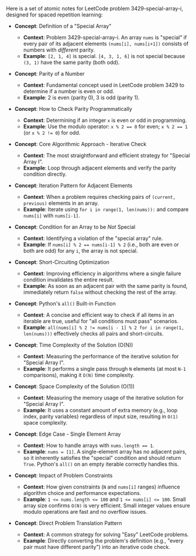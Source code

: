Here is a set of atomic notes for LeetCode problem 3429-special-array-i, designed for spaced repetition learning:

-   **Concept**: Definition of a "Special Array"
    *   **Context**: Problem 3429-special-array-i. An array `nums` is "special" if every pair of its adjacent elements `(nums[i], nums[i+1])` consists of numbers with *different* parity.
    *   **Example**: `[2, 1, 4]` is special. `[4, 3, 1, 6]` is not special because `(3, 1)` have the same parity (both odd).

-   **Concept**: Parity of a Number
    *   **Context**: Fundamental concept used in LeetCode problem 3429 to determine if a number is even or odd.
    *   **Example**: 2 is even (parity 0), 3 is odd (parity 1).

-   **Concept**: How to Check Parity Programmatically
    *   **Context**: Determining if an integer `x` is even or odd in programming.
    *   **Example**: Use the modulo operator: `x % 2 == 0` for even; `x % 2 == 1` (or `x % 2 != 0`) for odd.

-   **Concept**: Core Algorithmic Approach - Iterative Check
    *   **Context**: The most straightforward and efficient strategy for "Special Array I".
    *   **Example**: Loop through adjacent elements and verify the parity condition directly.

-   **Concept**: Iteration Pattern for Adjacent Elements
    *   **Context**: When a problem requires checking pairs of `(current, previous)` elements in an array.
    *   **Example**: Iterate using `for i in range(1, len(nums)):` and compare `nums[i]` with `nums[i-1]`.

-   **Concept**: Condition for an Array to be *Not* Special
    *   **Context**: Identifying a violation of the "special array" rule.
    *   **Example**: If `nums[i] % 2 == nums[i-1] % 2` (i.e., both are even or both are odd) for any `i`, the array is not special.

-   **Concept**: Short-Circuiting Optimization
    *   **Context**: Improving efficiency in algorithms where a single failure condition invalidates the entire result.
    *   **Example**: As soon as an adjacent pair with the same parity is found, immediately return `false` without checking the rest of the array.

-   **Concept**: Python's `all()` Built-in Function
    *   **Context**: A concise and efficient way to check if all items in an iterable are true, useful for "all conditions must pass" scenarios.
    *   **Example**: `all(nums[i] % 2 != nums[i - 1] % 2 for i in range(1, len(nums)))` effectively checks all pairs and short-circuits.

-   **Concept**: Time Complexity of the Solution (O(N))
    *   **Context**: Measuring the performance of the iterative solution for "Special Array I".
    *   **Example**: It performs a single pass through `N` elements (at most `N-1` comparisons), making it `O(N)` time complexity.

-   **Concept**: Space Complexity of the Solution (O(1))
    *   **Context**: Measuring the memory usage of the iterative solution for "Special Array I".
    *   **Example**: It uses a constant amount of extra memory (e.g., loop index, parity variables) regardless of input size, resulting in `O(1)` space complexity.

-   **Concept**: Edge Case - Single Element Array
    *   **Context**: How to handle arrays with `nums.length == 1`.
    *   **Example**: `nums = [1]`. A single-element array has no adjacent pairs, so it inherently satisfies the "special" condition and should return `True`. Python's `all()` on an empty iterable correctly handles this.

-   **Concept**: Impact of Problem Constraints
    *   **Context**: How given constraints (`N` and `nums[i]` ranges) influence algorithm choice and performance expectations.
    *   **Example**: `1 <= nums.length <= 100` and `1 <= nums[i] <= 100`. Small array size confirms `O(N)` is very efficient. Small integer values ensure modulo operations are fast and no overflow issues.

-   **Concept**: Direct Problem Translation Pattern
    *   **Context**: A common strategy for solving "Easy" LeetCode problems.
    *   **Example**: Directly converting the problem's definition (e.g., "every pair must have different parity") into an iterative code check.